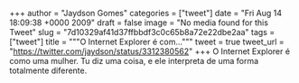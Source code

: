 
+++
author = "Jaydson Gomes"
categories = ["tweet"]
date = "Fri Aug 14 18:09:38 +0000 2009"
draft = false
image = "No media found for this Tweet"
slug = "7d10329af41d37ffbbdf3c0c65b8a72e22dbe2aa"
tags = ["tweet"]
title = """O Internet Explorer é com..."""
tweet = true
tweet_url = "https://twitter.com/jaydson/status/3312380562"
+++
O Internet Explorer é como uma mulher. Tu diz uma coisa, e ele interpreta de uma forma totalmente diferente.
